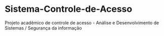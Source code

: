 # Sistema-Controle-de-Acesso
Projeto acadêmico de controle de acesso - Análise e Desenvolvimento de Sistemas / Segurança da informação
